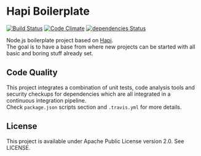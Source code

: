 # Hapi Boilerplate
[![Build Status](https://travis-ci.org/vitorsalgado/hapi-boilerplate.svg?branch=master)](https://travis-ci.org/vitorsalgado/hapi-boilerplate)
[![Code Climate](https://codeclimate.com/github/vitorsalgado/hapi-boilerplate/badges/gpa.svg)](https://codeclimate.com/github/vitorsalgado/hapi-boilerplate)
[![dependencies Status](https://david-dm.org/vitorsalgado/hapi-boilerplate/status.svg)](https://david-dm.org/vitorsalgado/hapi-boilerplate)

Node.js boilerplate project based on [Hapi](https://hapijs.com/).  
The goal is to have a base from where new projects can be started with all basic and boring stuff already set.  

## Code Quality
This project integrates a combination of unit tests, code analysis tools and security checkups for dependencies which are all integrated in a 
continuous integration pipeline.  
Check `package.json` scripts section and `.travis.yml` for more details. 

## License
This project is available under Apache Public License version 2.0. See LICENSE.
